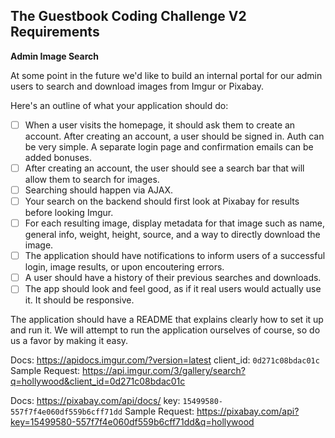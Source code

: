 ## The Guestbook Coding Challenge V2 Requirements

**Admin Image Search**

At some point in the future we'd like to build an internal portal for our admin users to search and download images from Imgur or Pixabay.

Here's an outline of what your application should do:
- [ ] When a user visits the homepage, it should ask them to create an account. After creating an account, a user should be signed in. Auth can be very simple. A separate login page and confirmation emails can be added bonuses.
- [ ] After creating an account, the user should see a search bar that will allow them to search for images.
- [ ] Searching should happen via AJAX. 
- [ ] Your search on the backend should first look at Pixabay for results before looking Imgur.
- [ ] For each resulting image, display metadata for that image such as name, general info, weight, height, source, and a way to directly download the image.
- [ ] The application should have notifications to inform users of a successful login, image results, or upon encoutering errors.
- [ ] A user should have a history of their previous searches and downloads.
- [ ] The app should look and feel good, as if it real users would actually use it. It should be responsive.

The application should have a README that explains clearly how to set it up and run it. We will attempt to run the application ourselves of course, so do us a favor by making it easy.

Docs: https://apidocs.imgur.com/?version=latest
client_id: `0d271c08bdac01c`
Sample Request: https://api.imgur.com/3/gallery/search?q=hollywood&client_id=0d271c08bdac01c

Docs: https://pixabay.com/api/docs/
key: `15499580-557f7f4e060df559b6cff71dd`
Sample Request: https://pixabay.com/api?key=15499580-557f7f4e060df559b6cff71dd&q=hollywood
